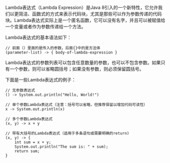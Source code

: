 Lambda表达式（Lambda Expression）是Java 8引入的一个新特性，它允许我们以更简洁、函数式的方式来表示代码块，尤其是那些可以作为参数传递的代码块。Lambda表达式实际上是一个匿名函数，它可以没有名字，并且可以被赋值给一个变量或者作为参数传递给一个方法。

Lambda表达式的基本语法如下：

```
// 前面（）里面的是传入的参数，后面{}中的是方法体
(parameter-list) -> { body-of-lambda-expression }
```

Lambda表达式的参数列表可以包含任意数量的参数，也可以不包含参数。如果只有一个参数，则可以省略圆括号；如果没有参数，则必须保留圆括号。

下面是一些Lambda表达式的例子：

```
// 无参数表达式
() -> System.out.println("Hello, World!")
```

```
// 单个参数Lambda表达式（注意：括号可以省略，但推荐保留以增加代码可读性）
x -> System.out.println(x)
```

```
// 多个参数Lambda表达式
(x, y) -> x + y
```

```
// 带有大括号的Lambda表达式（适用于多条语句或需要明确的return)
(x, y) -> {  
    int sum = x + y;  
    System.out.println("The sum is: " + sum);  
    return sum;  
}
```
